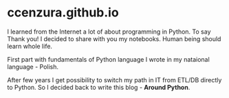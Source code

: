 # ccenzura.github.io
I learned from the Internet a lot of about programming in Python.
To say Thank you! I decided to share with you my notebooks.
Human being should learn whole life.


First part with fundamentals of Python language I wrote in my nataional language - Polish. 

After few years I get possibility to switch my path in IT from ETL/DB directly to Python.
So I decided back to write this blog - **Around Python**.
